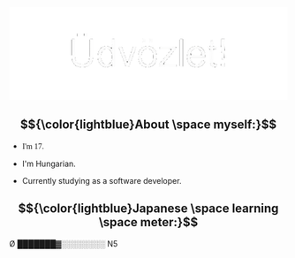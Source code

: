<link rel="stylesheet" href="css/style.css"></link>
<p align="center"><img src="media/udvozlet-nh.gif"></p>

## $${\color{lightblue}About \space myself:}$$
- <p style="font-family: 'Bahnschrift'">I'm 17.</p>
- <p>I'm Hungarian.</p>
- <p>Currently studying as a software developer.</p>

## $${\color{lightblue}Japanese \space learning \space meter:}$$
Ø ███████▓░️░️░️░️░️░️░️░️ N5
